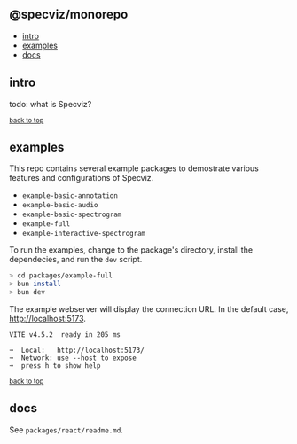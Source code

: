 ## <a name="top"></a> @specviz/monorepo
* [intro](#intro)
* [examples](#examples)
* [docs](#docs)

## <a name="intro"></a> intro

todo: what is Specviz? 

<small>[back to top](#top)</small>
## <a name="examples"></a> examples

This repo contains several example packages to demostrate various features and configurations of Specviz.

* `example-basic-annotation`
* `example-basic-audio`
* `example-basic-spectrogram`
* `example-full`
* `example-interactive-spectrogram`

To run the examples, change to the package's directory, install the dependecies, and run the `dev` script.

```sh
> cd packages/example-full
> bun install
> bun dev
```

The example webserver will display the connection URL. In the default case, [http://localhost:5173](http://localhost:5173).

```none
VITE v4.5.2  ready in 205 ms

➜  Local:   http://localhost:5173/
➜  Network: use --host to expose
➜  press h to show help
```

<small>[back to top](#top)</small>
## <a name="docs"></a> docs

See `packages/react/readme.md`.
